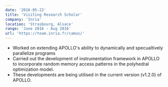```yaml
---
date: '2016-05-22'
title: 'Visiting Research Scholar'
company: 'Inria'
location: 'Strasbourg, Alsace'
range: 'June 2016 - Aug 2016'
url: 'https://team.inria.fr/camus/'
---
```


- Worked on extending APOLLO's ability to dynamically and specualtively parallelize programs
- Carried out the development of instrumentation framework in APOLLO to incorporate random memory access patterns in the polyhedral optimization model.
- These developments are being utilised in the current version (v1.2.0) of APOLLO.
